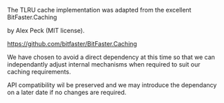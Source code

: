 The TLRU cache implementation was adapted from the excellent BitFaster.Caching

by Alex Peck (MIT license).

https://github.com/bitfaster/BitFaster.Caching

We have chosen to avoid a direct dependency at this time so that we can independantly
adjust internal mechanisms when required to suit our caching requirements.

API compatibility wil be preserved and we may introduce the dependancy on a later date if no
changes are required.
